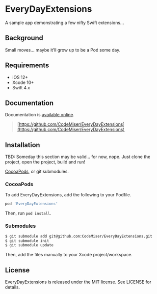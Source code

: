 
# EveryDayExtensions

A sample app demonstrating a few nifty Swift extensions...

## Background

Small moves... maybe it'll grow up to be a Pod some day.

## Requirements

- iOS 12+
- Xcode 10+
- Swift 4.x

## Documentation

Documentation is  [available online](https://github.com/CodeMiser/EveryDayExtensions).

> [https://github.com/CodeMiser/EveryDayExtensions](https://github.com/CodeMiser/EveryDayExtensions)

## Installation

TBD: Someday this section may be valid... for now, nope.  Just clone the project, open the project, build and run!

[CocoaPods](https://github.com/cocoapods/cocoapods), or git submodules.

### CocoaPods

To add EveryDayExtensions, add the following to your Podfile.

```ruby
pod 'EveryDayExtensions'
```

Then, run `pod install`.

### Submodules

```bash
$ git submodule add git@github.com:CodeMiser/EveryDayExtensions.git
$ git submodule init
$ git submodule update
```

Then, add the files manually to your Xcode project/workspace.

## License

EveryDayExtensions is released under the MIT license. See LICENSE for details.
